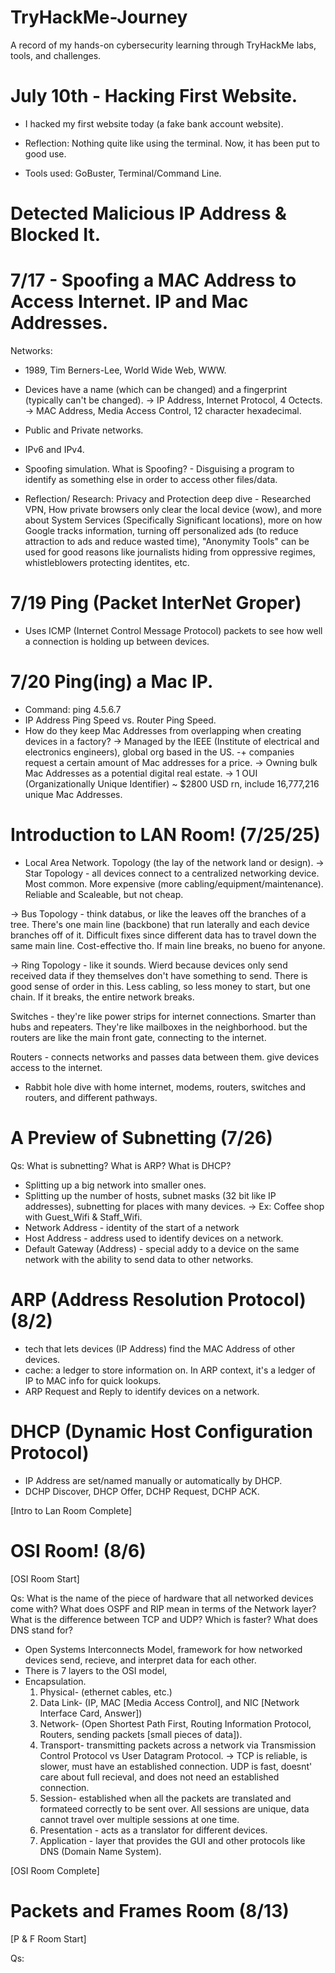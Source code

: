 # TryHackMe-Journey
A record of my hands-on cybersecurity learning through TryHackMe labs, tools, and challenges.

# July 10th - Hacking First Website.
- I hacked my first website today (a fake bank account website).
- Reflection: Nothing quite like using the terminal. Now, it has been put to good use.

- Tools used: GoBuster, Terminal/Command Line.

# Detected Malicious IP Address & Blocked It.

# 7/17 - Spoofing a MAC Address to Access Internet. IP and Mac Addresses.

Networks:
- 1989, Tim Berners-Lee, World Wide Web, WWW.
- Devices have a name (which can be changed) and a fingerprint (typically can't be changed).
  -> IP Address, Internet Protocol, 4 Octects.
  -> MAC Address, Media Access Control, 12 character hexadecimal.
- Public and Private networks.
- IPv6 and IPv4.

- Spoofing simulation. What is Spoofing? - Disguising a program to identify as something else in order to access other files/data.
  
- Reflection/ Research: Privacy and Protection deep dive - Researched VPN, How private browsers only clear the local device (wow), and more about System Services (Specifically Significant locations), more on how Google tracks information, turning off personalized ads (to reduce attraction to ads and reduce wasted time), "Anonymity Tools" can be used for good reasons like journalists hiding from oppressive regimes, whistleblowers protecting identites, etc.

# 7/19 Ping (Packet InterNet Groper)
- Uses ICMP (Internet Control Message Protocol) packets to see how well a connection is holding up between devices.

# 7/20 Ping(ing) a Mac IP.
- Command: ping 4.5.6.7
- IP Address Ping Speed vs. Router Ping Speed.
- How do they keep Mac Addresses from overlapping when creating devices in a factory?
  -> Managed by the IEEE (Institute of electrical and electronics engineers), global org based in the US.
    -+  companies request a certain amount of Mac addresses for a price.
  -> Owning bulk Mac Addresses as a potential digital real estate.
  -> 1 OUI (Organizationally Unique Identifier) ~ $2800 USD rn, include 16,777,216 unique Mac Addresses.

# Introduction to LAN Room! (7/25/25)

- Local Area Network. Topology (the lay of the network land or design).
-> Star Topology - all devices connect to a centralized networking device. Most common. More expensive (more cabling/equipment/maintenance). Reliable and Scaleable, but not cheap.
  
-> Bus Topology - think databus, or like the leaves off the branches of a tree. There's one main line (backbone) that run laterally and each device branches off of it. Difficult fixes since different data has to travel down the same main line. Cost-effective tho. If main line breaks, no bueno for anyone.

-> Ring Topology - like it sounds. Wierd because devices only send received data if they themselves don't have something to send. There is good sense of order in this. Less cabling, so less money to start, but one chain. If it breaks, the entire network breaks.

Switches - they're like power strips for internet connections. Smarter than hubs and repeaters. They're like mailboxes in the neighborhood. but the routers are like the main front gate, connecting to the internet.

Routers - connects networks and passes data between them. give devices access to the internet. 

- Rabbit hole dive with home internet, modems, routers, switches and routers, and different pathways.

# A Preview of Subnetting (7/26)

Qs: What is subnetting?
    What is ARP?
    What is DHCP?

- Splitting up a big network into smaller ones.
- Splitting up the number of hosts, subnet masks (32 bit like IP addresses), subnetting for places with many devices.
    -> Ex: Coffee shop with Guest_Wifi & Staff_Wifi.
- Network Address - identity of the start of a network
- Host Address - address used to identify devices on a network.
- Default Gateway (Address) - special addy to a device on the same network with the ability to send data to other networks.

# ARP (Address Resolution Protocol) (8/2)

- tech that lets devices (IP Address) find the MAC Address of other devices.
- cache: a ledger to store information on. In ARP context, it's a ledger of IP to MAC info for quick lookups.
- ARP Request and Reply to identify devices on a network.

# DHCP (Dynamic Host Configuration Protocol)

- IP Address are set/named manually or automatically by DHCP.
- DCHP Discover, DHCP Offer, DCHP Request, DCHP ACK.


[Intro to Lan Room Complete]

# OSI Room! (8/6) 

[OSI Room Start]

Qs: What is the name of the piece of hardware that all networked devices come with?
    What does OSPF and RIP mean in terms of the Network layer?
    What is the difference between TCP and UDP? Which is faster?
    What does DNS stand for?

- Open Systems Interconnects Model, framework for how networked devices send, recieve, and interpret data for each other.
- There is 7 layers to the OSI model,
- Encapsulation.
    1. Physical- (ethernet cables, etc.)
    2. Data Link- (IP, MAC [Media Access Control], and NIC [Network Interface Card, Answer])
    3. Network- (Open Shortest Path First, Routing Information Protocol, Routers, sending packets [small pieces of data]).
    4. Transport- transmitting packets across a network via Transmission Control Protocol vs User Datagram Protocol.
       -> TCP is reliable, is slower, must have an established connection. UDP is fast, doesnt' care about full recieval, and does not need an established connection.
    5. Session- established when all the packets are translated and formateed correctly to be sent over. All sessions are unique, data cannot travel over multiple sessions at one time.
    6. Presentation - acts as a translator for different devices.
    7. Application - layer that provides the GUI and other protocols like DNS (Domain Name System).

[OSI Room Complete]

# Packets and Frames Room (8/13)

[P & F Room Start]

Qs: 



